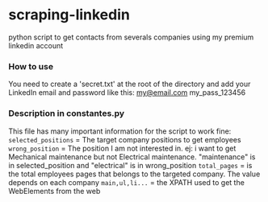 # scraping-linkedin
python script to get contacts from severals companies using my premium linkedin account

### How to use
You need to create a 'secret.txt' at the root of the directory and add your LinkedIn email and password like this:
    my@email.com
    my_pass_123456

### Description in constantes.py
This file has many important information for the script to work fine:
`selected_positions` = The target company positions to get employees
`wrong_position` = The position I am not interested in. ej: i want to get Mechanical maintenance but not Electrical maintenance. "maintenance" is in selected_position and "electrical" is in wrong_position
`total_pages` = is the total employees pages that belongs to the targeted company. The value depends on each company
`main,ul,li...` = the XPATH used to get the WebElements from the web

